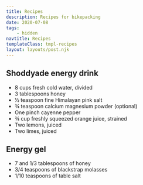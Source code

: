 ```yaml
---
title: Recipes
description: Recipes for bikepacking
date: 2020-07-08
tags:
    - hidden
navtitle: Recipes
templateClass: tmpl-recipes
layout: layouts/post.njk
---
```

## Shoddyade energy drink

- 8 cups fresh cold water, divided  
- 3 tablespoons honey  
- ½ teaspoon fine Himalayan pink salt  
- ¾ teaspoon calcium magnesium powder (optional)  
- One pinch cayenne pepper  
- ¾ cup freshly squeezed orange juice, strained  
- Two lemons, juiced  
- Two limes, juiced 

## Energy gel

- 7 and 1/3 tablespoons of honey
- 3/4 teaspoons of blackstrap molasses
- 1/10 teaspoons of table salt